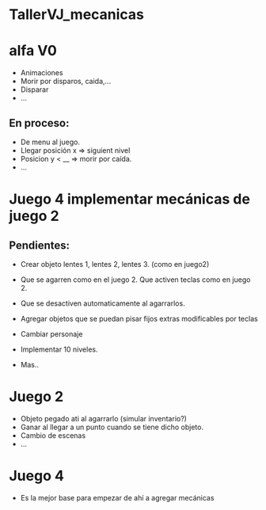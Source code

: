 # TallerVJ_mecanicas
# alfa V0
  - Animaciones
  - Morir por disparos, caida,...
  - Disparar
  - ...
## En proceso:
  - De menu al juego.
  - Llegar posición x => siguient nivel
  - Posicion y < __ => morir por caída.
  - ...

# Juego 4 implementar mecánicas de juego 2
## Pendientes:
  - Crear objeto lentes 1, lentes 2, lentes 3. (como en juego2)
  - Que se agarren como en el juego 2. Que activen teclas como en juego 2.
  - Que se desactiven automaticamente al agarrarlos.

  - Agregar objetos que se puedan pisar fijos extras modificables por teclas

  - Cambiar personaje
  - Implementar 10 niveles.
  - Mas..


# Juego 2   
  - Objeto pegado ati al agarrarlo (simular inventario?)
  - Ganar al llegar a un punto cuando se tiene dicho objeto.
  - Cambio de escenas
  - ...

  
# Juego 4
  -  Es la mejor base para empezar de ahí a agregar mecánicas
  
